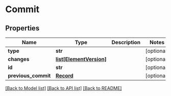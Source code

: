# Commit

## Properties
Name | Type | Description | Notes
------------ | ------------- | ------------- | -------------
**type** | **str** |  | [optional] 
**changes** | [**list[ElementVersion]**](ElementVersion.md) |  | [optional] 
**id** | **str** |  | [optional] 
**previous_commit** | [**Record**](Record.md) |  | [optional] 

[[Back to Model list]](../README.md#documentation-for-models) [[Back to API list]](../README.md#documentation-for-api-endpoints) [[Back to README]](../README.md)


